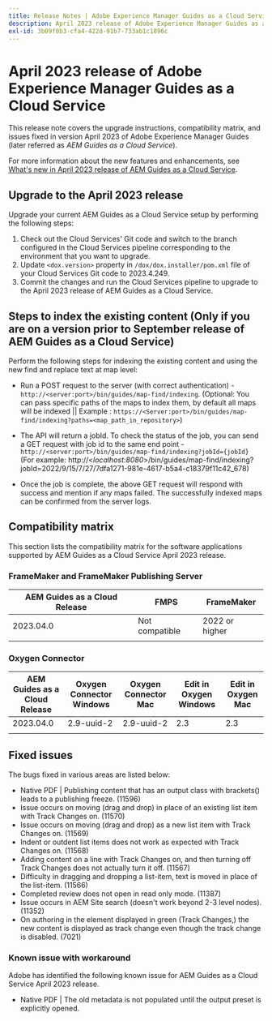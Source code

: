 ```yaml
---
title: Release Notes | Adobe Experience Manager Guides as a Cloud Service, April 2023 release
description: April 2023 release of Adobe Experience Manager Guides as a Cloud Service
exl-id: 3b09f0b3-cfa4-422d-91b7-733ab1c1896c
---
```

# April 2023 release of Adobe Experience Manager Guides as a Cloud Service 

This release note covers the upgrade instructions, compatibility matrix, and issues fixed in version April 2023 of Adobe Experience Manager Guides (later referred as *AEM Guides as a Cloud Service*).

For more information about the new features and enhancements, see [What's new in April 2023 release of AEM Guides as a Cloud Service](whats-new-2023.4.0.md).

## Upgrade to the April 2023 release

Upgrade your current AEM Guides as a Cloud Service setup by performing the following steps:

1. Check out the Cloud Services' Git code and switch to the branch configured in the Cloud Services pipeline corresponding to the environment that you want to upgrade.
2. Update `<dox.version>` property in `/dox/dox.installer/pom.xml` file of your Cloud Services Git code to 2023.4.249.
3. Commit the changes and run the Cloud Services pipeline to upgrade to the April 2023 release of AEM Guides as a Cloud Service.

## Steps to index the existing content (Only if you are on a version prior to September release of AEM Guides as a Cloud Service)

Perform the following steps for indexing the existing content and using the new find and replace text at map level:

* Run a POST request to the server (with correct authentication) - `http://<server:port>/bin/guides/map-find/indexing`.
(Optional: You can pass specific paths of the maps to index them, by default all maps will be indexed || Example : `https://<Server:port>/bin/guides/map-find/indexing?paths=<map_path_in_repository>`)

* The API will return a jobId. To check the status of the job, you can send a GET request with job id to the same end point - `http://<server:port>/bin/guides/map-find/indexing?jobId={jobId}`
(For example: http://<_localhost:8080_>/bin/guides/map-find/indexing?jobId=2022/9/15/7/27/7dfa1271-981e-4617-b5a4-c18379f11c42_678)

* Once the job is complete, the above GET request will respond with success and mention if any maps failed. The successfully indexed maps can be confirmed from the server logs.

## Compatibility matrix

This section lists the compatibility matrix for the software applications supported by AEM Guides as a Cloud Service April 2023 release. 

### FrameMaker and FrameMaker Publishing Server

| AEM Guides as a Cloud Release| FMPS | FrameMaker |
| --- | --- | --- |
| 2023.04.0 | Not compatible | 2022 or higher |
| | | |


### Oxygen Connector

| AEM Guides as a Cloud Release | Oxygen Connector Windows | Oxygen Connector Mac | Edit in Oxygen Windows | Edit in Oxygen Mac | 
| --- | --- | --- | --- | --- |
| 2023.04.0| 2.9-uuid-2 | 2.9-uuid-2 | 2.3 | 2.3 | 
|  |  |  |  |



## Fixed issues

The bugs fixed in various areas are listed below:

* Native PDF | Publishing content that has an output class with brackets() leads to a publishing freeze. (11596)
* Issue occurs on moving (drag and drop) in place of an existing list item with Track Changes on. (11570)
* Issue occurs on moving (drag and drop) as a new list item with Track Changes on. (11569)
* Indent or outdent list items does not work as expected with Track Changes on. (11568)
* Adding content on a line with  Track Changes on, and then turning off Track Changes does not actually turn it off. (11567)
* Difficulty in dragging and dropping a list-item, text is moved in place of the list-item. (11566)
* Completed review does not open in read only mode. (11387)
* Issue occurs in AEM Site search (doesn't work beyond 2-3 level nodes). (11352)
* On authoring in the element displayed in green (Track Changes,) the new content is displayed as track change even though the track change is disabled. (7021)

### Known issue with workaround

Adobe has identified the following known issue for AEM Guides as a Cloud Service April 2023 release.

* Native PDF | The old metadata is not populated until the output preset is explicitly opened.
